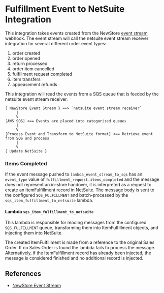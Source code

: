 # Fulfillment Event to NetSuite Integration

This integration takes events created from the NewStore
[event stream](https://apidoc.newstore.io/newstore-cloud/hooks_eventstream.html#event-stream-webhooks-publish-event)
webhook. The event stream will call the netsuite event stream receiver integration
for several different order event types:
1. order created
1. order opened
1. return processed
1. order item cancelled
1. fulfillment request completed
1. item transfers
1. appeasement refunds

This integration will read the events from a SQS queue that is feeded by the netsuite event stream receiver.

```
{ NewStore Event Stream } ==> `netsuite event stream receiver`
     |
     V
[AWS SQS] <== Events are placed into categorized queues
     |
     V
[Process Event and Transform to NetSuite format] <== Retrieve event from SQS and process
     |
     V
{ Update NetSuite }
```

### Items Completed
If the event message pushed to `lambda_event_stream_to_sqs` has an `event_type` value of
`fulfillment_request.items_completed` and the message does not represent an in-store handover, it is interpreted as a
request to create an ItemFulfillment record in NetSuite. The message body
is sent to the configured `SQS_FULFILLMENT` and batch-processed by the
`sqs_item_fulfillment_to_netsuite` lambda.

#### Lambda `sqs_item_fulfillment_to_netsuite`
This lambda is responsible for reading messages from the configured `SQS_FULFILLMENT` queue, transforming them into
ItemFulfillment objects, and injecting them into NetSuite.

The created ItemFulfillment is made from a reference to the original Sales Order. If no Sales Order is found the lambda
fails to process the message. Alternatively, if the ItemFulfillment record has already been injected, the message is
considered finished and no additional record is injected.

## References
- [NewStore Event Stream](https://apidoc.newstore.io/newstore-cloud/hooks_eventstream.html)

